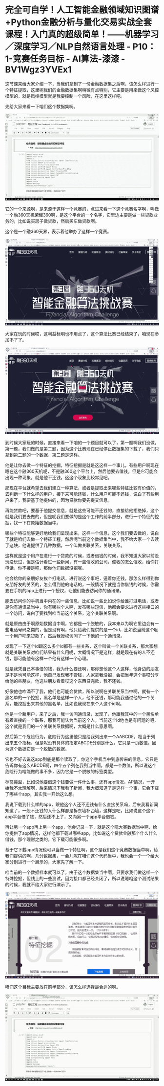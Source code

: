 # 完全可自学！人工智能金融领域知识图谱+Python金融分析与量化交易实战全套课程！入门真的超级简单！——机器学习／深度学习／NLP自然语言处理 - P10：1-竞赛任务目标 - AI算法-漆漆 - BV1Wgz3YVEx1

这节课来给大家介绍一下，当我们拿到了一份金融数据集之后啊，该怎么样进行一个特征提取，这里呢我们的金融数据集啊稍微有点特别，它主要是用来做这个风控模型的，就是风控模型就是我要控制一个风险，在这里这样吧。

先给大家来看一下咱们这个数据集啊。

![](img/2a2042ffeb263fa96b946b0464d30ad1_1.png)

它的一个来源啊，是来源于这样一个竞赛的，点进来看一下这个竞赛名字啊，叫做一个融360天机荣耀360啊，是这个平台的一个名字，它里边主要是做一些贷款业务的，比如说买房子做贷款，然后买车做贷款啊。

这个是一个融360天界，表示着他举办了这样一个竞赛。

![](img/2a2042ffeb263fa96b946b0464d30ad1_3.png)

大家在玩的时候哎，这利益标明也不用点了，这个算法比赛已经结束了，咱现在参加不了了。

![](img/2a2042ffeb263fa96b946b0464d30ad1_5.png)

到时候大家玩的时候，直接来看一下咱的一个题目就可以了，第一题啊我们没做，第一题，我们做的是第二题，因为这个比赛现在已经停止数据集的下载了，我们只拿到第二题的一个数据，第二题是这样。

他是让你去做一个特征的挖掘，特征挖掘是就是这这样一个事儿，有些用户啊现在嗯在这个融360天机呃，不是融360这个平台上，然后他要去借钱，但是它可能会出现一种现象，就是他不还钱，这这个现象比较常见吧。

那现在平台就希望去我们建立一种算法，或者是提取出来哪些特征比较有价值的，去判断一下什么样的用户，接下来可能还钱，什么用户可能不还钱，说白了有些用户来了，我要基于他提供的，因为贷款你要先提交信息。

再能贷款吧，要基于他提交信息，就是这些可能不还钱的，直接给他拒绝掉，这个就是我们要去做的，但是呢我们要做的是这个工作的前半部分，进行一个特征的挖掘，找一下在原始数据当中。

哪些个特征能够更好地给我们呈现出来，这样一个信息，这个我们要去做的，说白了就是咱们去做一个特征工程，然后呢当前这个数据集当中，我不给大家一个去读了这块，他说提供了几种数据，一个叫做关联关系，关联关系。

这样就是这个用户在进行一个贷款的时候，或者借钱的时候，我不知道大家以前没玩没玩过，但是估计看过一些新闻，有一些催收的公司，催收的怎么催收，给你打电话，你不接是吧，那你他们数据没招呢。

他会给你的亲朋好友挨个打电话，进行说这个事吧，逼着你还钱，那怎么样得到你亲朋好友的关系的，怎么得到他的电话的，一般情况下就是当你借钱的时候，你需要在手机的app上进行一个授权，让他们能去访问你的通讯录。

能去访问你的手机当中内在的一些信息，比如说一些比如说你给谁打过电话，或者是你有通讯录当中，你有哪些个人啊，发布哪些短信，他都会要求进行这些接口的一个访问，说白了要找到咱当前这个关系，这个关联关系啊。

就是原由由于啊原始数据当中啊，它都是一个脱敏的，我本来以为啊它里边会有一些电话号码之类的，但是没有啊，他只给我们提供的是一个id，比如说当前这个呃一个用户吧来贷款了，然后我授权访问了一下他的一个通讯录。

发现了一下这个id跟这么多个id都有一些关系，这个叫做一个关联关系，那大家想就是关联关系对咱们结果有什么用呢，大概情况下是这样，就是现在有的人不还钱，那可能他有这样一个他有这样一个心理。

就是我凭自己本事借的钱，我为什么要还啊，那你想他这个人这样，他身边的朋友是不是也可能这样，他自己发现我不管钱，人家拿我没招，会把当年这个事哎分享给他的些朋友，他这些朋友看着哎这个东西贷完款，我不还钱。

好像他也咋滴不了我，他们也可能会贷款，所以说啊在关联关系当中啊，就有一个黑名单的一个挖掘，黑名单是这样一个人，他不还钱，那可能我通过他的一个关系，能挖掘出来其他的黑名单，比如说我现在来个人这个id啊。

他是一个新用户，来了之后，我一访问通讯录，发现了，他跟我其中的一个黑名单有着直接的一个联系，那我可能认为当前这个人，当前这个id他也是有问题的吧，这个就是我们的一个关联关系数据啊，大概是什么意思啊。

然后第二个危险行为，危险行为这里他只是给我列出来一个AABCDE，相当于列出来五个指标，但是呢没有具体的指定ABCDE分别是什么，它只是一页数值，因为这个数据它是一个脱敏的数据。

它也不好去说这app到底是那个读取了，你这个手机当中到底传来的信息，它只是告诉你有这么ABCDE啊，四个五个列在我列当中啊，都是一个数值，所以说这个危险行为咱能做的事不多，因为它是一个脱敏的标签类型。

标签类型，比如说他要借这个钱要做一件什么事，还有app情况，AP情况，一开始我不太理解啊，后来情况下我看了新闻，我大概知道了是这样一个事，它会下载了哪些个app，其实我一开始这么想。

我说下载到什么样的app，跟他这个人还不还钱有什么直接关系吗，后来我看新闻知道了，一般不还钱的人什么样都是拆东墙补西墙，这样是吧，比如说这个这个app平台借了钱，然后还不上了，又向另一个app平台借钱。

再让另一个app再上另一个app，他会记录一下，就是这个嗯大赛数据当中啊，给你提供了app情况，这样他都下载过哪些app，比如说这个贷款金融那个什么什么借钱，那个理财之类的，它下载可能很多啊。

基于它下载app情况也可以当做一个特征啊，这个是我们这个竞赛数据当中啊，给我们提供的啊，几分数据集，一会儿呢在咱们这个代码当中，我也会一个一个给大家分别进行一个展示的，大家先了解一下。

咱当前的一个数据样本就可以了，由于这个数据集当中啊，只要求我们做这样一个特殊挖掘，但线上的一些测试，因为接口都已经关闭了，所以说嗯咱这个测试结果的时候，我就不给大家进行演示了。



![](img/2a2042ffeb263fa96b946b0464d30ad1_7.png)

咱们这个目标主要放在前半部分，该怎么样选择最合适的啊。

![](img/2a2042ffeb263fa96b946b0464d30ad1_9.png)